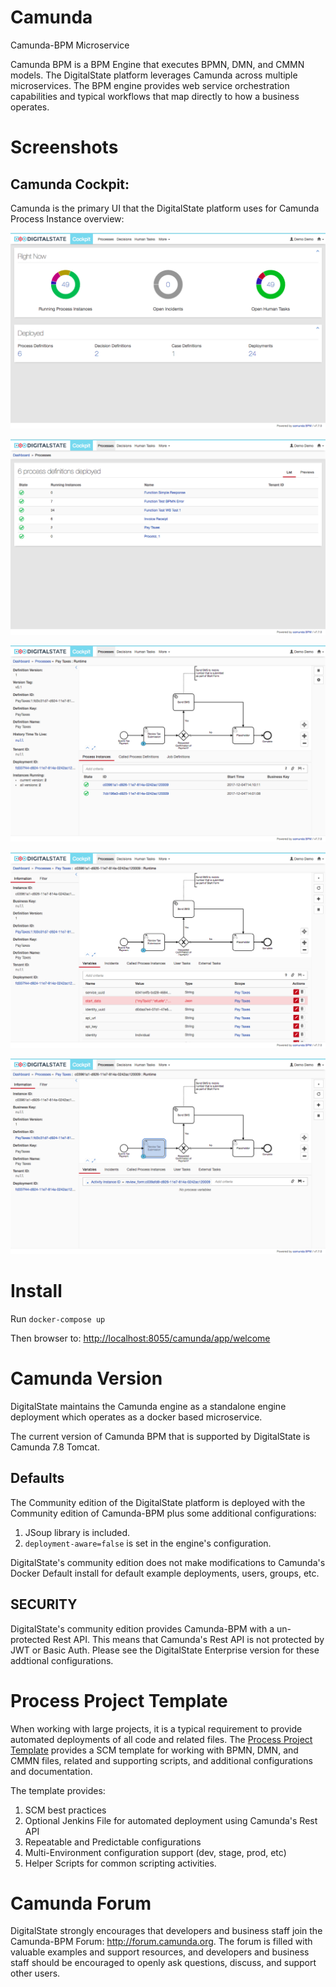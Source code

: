 # Camunda
Camunda-BPM Microservice

Camunda BPM is a BPM Engine that executes BPMN, DMN, and CMMN models.
The DigitalState platform leverages Camunda across multiple microservices.  The BPM engine provides web service orchestration capabilities and typical workflows that map directly to how a business operates.

# Screenshots

## Camunda Cockpit:

Camunda is the primary UI that the DigitalState platform uses for Camunda Process Instance overview:

![Process Dashboard](./docs/resources/Process-Dashboard.png)

![Process List](./docs/resources/Process-List.png)

![Process Instance List](./docs/resources/Process-Instance-List.png)

![Process Instance Inspector](./docs/resources/Process-Instance-Inspector.png)

![Process Instance Inspector Task Selected](./docs/resources/Process-Instance-Inspector-Task-Selected.png)



# Install
Run `docker-compose up`

Then browser to: [http://localhost:8055/camunda/app/welcome]()

# Camunda Version

DigitalState maintains the Camunda engine as a standalone engine deployment which operates as a docker based microservice.

The current version of Camunda BPM that is supported by DigitalState is Camunda 7.8 Tomcat.

## Defaults

The Community edition of the DigitalState platform is deployed with the Community edition of Camunda-BPM plus some additional configurations:

1. JSoup library is included.
1. `deployment-aware=false` is set in the engine's configuration.

DigitalState's community edition does not make modifications to Camunda's Docker Default install for default example deployments, users, groups, etc.

## SECURITY

DigitalState's community edition provides Camunda-BPM with a un-protected Rest API.  This means that Camunda's Rest API is not protected by JWT or Basic Auth.  Please see the DigitalState Enterprise version for these addtional configurations.


# Process Project Template

When working with large projects, it is a typical requirement to provide automated deployments of all code and related files.  The [Process Project Template](https://github.com/DigitalState/ProcessProjectTemplate) provides a SCM template for working with BPMN, DMN, and CMMN files, related and supporting scripts, and additional configurations and documentation.

The template provides:
1. SCM best practices
1. Optional Jenkins File for automated deployment using Camunda's Rest API
1. Repeatable and Predictable configurations
1. Multi-Environment configuration support (dev, stage, prod, etc)
1. Helper Scripts for common scripting activities.

# Camunda Forum

DigitalState strongly encourages that developers and business staff join the Camunda-BPM Forum: http://forum.camunda.org. The forum is filled with valuable examples and support resources, and developers and business staff should be encouraged to openly ask questions, discuss, and support other users.




